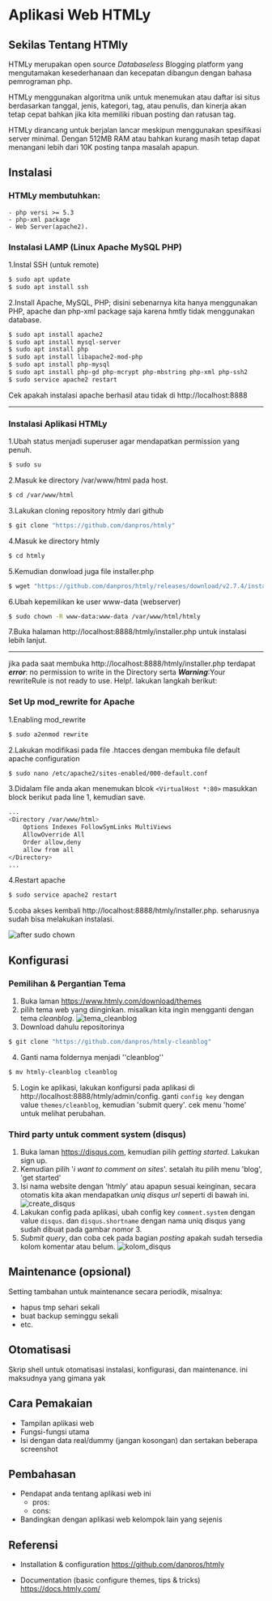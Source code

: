 # Aplikasi Web HTMLy


## Sekilas Tentang HTMly

HTMLy merupakan open source *Databaseless* Blogging platform yang mengutamakan kesederhanaan dan kecepatan dibangun dengan bahasa pemrograman php.

HTMLy menggunakan algoritma unik untuk menemukan atau daftar isi situs berdasarkan tanggal, jenis, kategori, tag, atau penulis, dan kinerja akan tetap cepat bahkan jika kita memiliki ribuan posting dan ratusan tag.

HTMLy dirancang untuk berjalan lancar meskipun menggunakan spesifikasi server minimal. Dengan 512MB RAM atau bahkan kurang masih tetap dapat menangani lebih dari 10K posting tanpa masalah apapun.


## Instalasi

### HTMLy membutuhkan:
	- php versi >= 5.3
	- php-xml package
	- Web Server(apache2).

### Instalasi LAMP (Linux Apache MySQL PHP)
1.Instal SSH (untuk remote)
```bash
$ sudo apt update
$ sudo apt install ssh
```
2.Install Apache, MySQL, PHP; disini sebenarnya kita hanya menggunakan PHP, apache dan php-xml package saja karena hmtly tidak menggunakan database.

```bash
$ sudo apt install apache2
$ sudo apt install mysql-server
$ sudo apt install php
$ sudo apt install libapache2-mod-php
$ sudo apt install php-mysql
$ sudo apt install php-gd php-mcrypt php-mbstring php-xml php-ssh2
$ sudo service apache2 restart
```
Cek apakah instalasi apache berhasil atau tidak di http://localhost:8888
***

### Instalasi Aplikasi HTMLy
1.Ubah status menjadi superuser agar mendapatkan permission yang penuh.
```bash
$ sudo su
```
2.Masuk ke directory /var/www/html pada host.
```bash
$ cd /var/www/html
```
3.Lakukan cloning repository htmly dari github
```bash
$ git clone "https://github.com/danpros/htmly"
```
4.Masuk ke directory htmly
```bash
$ cd htmly
```
5.Kemudian donwload juga file installer.php
```bash
$ wget "https://github.com/danpros/htmly/releases/download/v2.7.4/installer.php"
```
6.Ubah kepemilikan ke user www-data (webserver)
```bash
$ sudo chown -R www-data:www-data /var/www/html/htmly
```
7.Buka halaman http://localhost:8888/htmly/installer.php untuk instalasi lebih lanjut.
***
jika pada saat membuka 		http://localhost:8888/htmly/installer.php terdapat ***error***: no permission to write in the Directory serta ***Warning***:Your rewriteRule is not ready to use. Help!. 	lakukan langkah berikut:
### Set Up mod_rewrite for Apache
1.Enabling mod_rewrite
```bash
$ sudo a2enmod rewrite
```
2.Lakukan modifikasi pada file .htacces dengan membuka file default apache configuration
```bash
$ sudo nano /etc/apache2/sites-enabled/000-default.conf
```
3.Didalam file anda akan menemukan blcok `<VirtualHost *:80>` masukkan block berikut pada line 1, kemudian save.
```bash
...
<Directory /var/www/html>
    Options Indexes FollowSymLinks MultiViews
    AllowOverride All
    Order allow,deny
    allow from all
</Directory>
...
```
4.Restart apache
```bash
$ sudo service apache2 restart
```
5.coba akses kembali http://localhost:8888/htmly/installer.php. seharusnya sudah bisa melakukan instalasi.

![after sudo chown ](image/after_sudo_chown.PNG)

## Konfigurasi

### Pemilihan & Pergantian Tema
1. Buka laman https://www.htmly.com/download/themes
2. pilih tema web yang diinginkan. misalkan kita ingin mengganti dengan tema *cleanblog*.
![tema_cleanblog](image/tema_cleanblog.png)
3. Download dahulu repositorinya
```bash
$ git clone "https://github.com/danpros/htmly-cleanblog"
```
4. Ganti nama foldernya menjadi ''cleanblog''
```bash
$ mv htmly-cleanblog cleanblog
```
5. Login ke aplikasi, lakukan konfigursi pada aplikasi di http://localhost:8888/htmly/admin/config. ganti `config key` dengan value `themes/cleanblog`, kemudian 'submit query'. cek menu 'home' untuk melihat perubahan.

### Third party untuk comment system (disqus)
1. Buka laman https://disqus.com, kemudian pilih *getting started*. Lakukan sign up.
2. Kemudian pilih '*i want to comment on sites*'. setalah itu pilih menu 'blog', 'get started'
3. Isi nama website dengan 'htmly' atau apapun sesuai keinginan, secara otomatis kita akan mendapatkan *uniq disqus url* seperti di bawah ini.
![create_disqus](image/create_disqus.png)
4. Lakukan config pada aplikasi, ubah config key `comment.system` dengan value `disqus`. dan `disqus.shortname` dengan nama uniq disqus yang sudah dibuat pada gambar nomor 3.
5. *Submit query*, dan coba cek pada bagian *posting* apakah sudah tersedia kolom komentar atau belum.
![kolom_disqus](image/kolom_disqus.png)


##  Maintenance (opsional)

Setting tambahan untuk maintenance secara periodik, misalnya:
- hapus tmp sehari sekali
- buat backup seminggu sekali
- etc.


## Otomatisasi

Skrip shell untuk otomatisasi instalasi, konfigurasi, dan maintenance.
ini maksudnya yang gimana yak



## Cara Pemakaian

- Tampilan aplikasi web
- Fungsi-fungsi utama
- Isi dengan data real/dummy (jangan kosongan) dan sertakan beberapa screenshot


## Pembahasan

- Pendapat anda tentang aplikasi web ini
	- pros:
	- cons:
- Bandingkan dengan aplikasi web kelompok lain yang sejenis


## Referensi

- Installation & configuration 
https://github.com/danpros/htmly

- Documentation (basic configure themes, tips & tricks)
https://docs.htmly.com/



